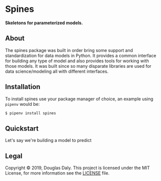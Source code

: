 # Spines

**Skeletons for parameterized models.**

## About

The spines package was built in order bring some support and standardization
for data models in Python.  It provides a common interface for building any
type of model and also provides tools for working with those models.  It was
built since so many disparate libraries are used for data science/modeling all
with different interfaces.


## Installation

To install spines use your package manager of choice, an example using `pipenv`
would be:

```bash
$ pipenv install spines
```


## Quickstart

Let's say we're building a model to predict 



## Legal

Copyright &copy; 2019, Douglas Daly.  This project is licensed under the MIT
License, for more information see the [LICENSE](./LICENSE) file.
